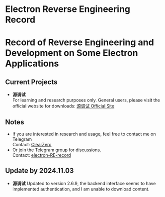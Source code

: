 # Electron Reverse Engineering Record
# Record of Reverse Engineering and Development on Some Electron Applications

## Current Projects
- **源调试**  
  For learning and research purposes only. General users, please visit the official website for downloads: [源调试 Official Site](https://yuantiaoshi.com)
## Notes
- If you are interested in research and usage, feel free to contact me on Telegram  
  Contact: [ClearZero](https://t.me/ClearZero)
- Or join the Telegram group for discussions.  
  Contact: [electron-RE-record](https://t.me/electron_re)
## Update by 2024.11.03
- **源调试**
  Updated to version 2.6.9, the backend interface seems to have implemented authentication, and I am unable to download content.
